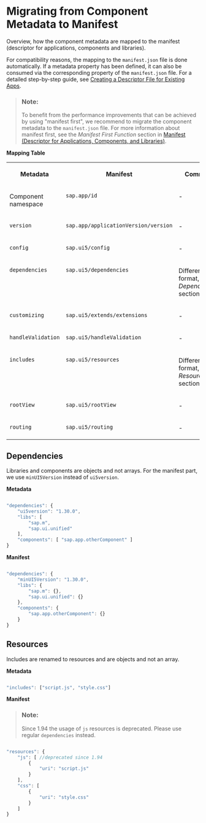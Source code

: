 <!-- loioe282db2865e94f69972c407469b801e9 -->

# Migrating from Component Metadata to Manifest

Overview, how the component metadata are mapped to the manifest \(descriptor for applications, components and libraries\).

For compatibility reasons, the mapping to the `manifest.json` file is done automatically. If a metadata property has been defined, it can also be consumed via the corresponding property of the `manifest.json` file. For a detailed step-by-step guide, see [Creating a Descriptor File for Existing Apps](creating-a-descriptor-file-for-existing-apps-3a9baba.md).

> ### Note:  
> To benefit from the performance improvements that can be achieved by using "manifest first", we recommend to migrate the component metadata to the `manifest.json` file. For more information about manifest first, see the *Manifest First Function* section in [Manifest \(Descriptor for Applications, Components, and Libraries\)](manifest-descriptor-for-applications-components-and-libraries-be0cf40.md).

**Mapping Table**


<table>
<tr>
<th valign="top">

Metadata

</th>
<th valign="top">

Manifest

</th>
<th valign="top">

Comment

</th>
</tr>
<tr>
<td valign="top">

Component namespace

</td>
<td valign="top">

`sap.app/id` 

</td>
<td valign="top">

\-

</td>
</tr>
<tr>
<td valign="top">

`version` 

</td>
<td valign="top">

`sap.app/applicationVersion/version` 

</td>
<td valign="top">

\-

</td>
</tr>
<tr>
<td valign="top">

`config` 

</td>
<td valign="top">

`sap.ui5/config` 

</td>
<td valign="top">

\-

</td>
</tr>
<tr>
<td valign="top">

`dependencies` 

</td>
<td valign="top">

`sap.ui5/dependencies` 

</td>
<td valign="top">

Different format, see *Dependencies* section below

</td>
</tr>
<tr>
<td valign="top">

`customizing` 

</td>
<td valign="top">

`sap.ui5/extends/extensions` 

</td>
<td valign="top">

\-

</td>
</tr>
<tr>
<td valign="top">

`handleValidation` 

</td>
<td valign="top">

`sap.ui5/handleValidation` 

</td>
<td valign="top">

\-

</td>
</tr>
<tr>
<td valign="top">

`includes` 

</td>
<td valign="top">

`sap.ui5/resources` 

</td>
<td valign="top">

Different format, see *Resources* section below

</td>
</tr>
<tr>
<td valign="top">

`rootView` 

</td>
<td valign="top">

`sap.ui5/rootView` 

</td>
<td valign="top">

\-

</td>
</tr>
<tr>
<td valign="top">

`routing` 

</td>
<td valign="top">

`sap.ui5/routing` 

</td>
<td valign="top">

\-

</td>
</tr>
</table>



## Dependencies

Libraries and components are objects and not arrays. For the manifest part, we use `minUI5Version` instead of `ui5version`.

**Metadata** 

```js

"dependencies": {
    "ui5version": "1.30.0",
    "libs": [
        "sap.m",
        "sap.ui.unified"
    ],
    "components": [ "sap.app.otherComponent" ]
}
```

**Manifest**

```js

"dependencies": {
    "minUI5Version": "1.30.0",
    "libs": {
        "sap.m": {},
        "sap.ui.unified": {}
    },
    "components": {
        "sap.app.otherComponent": {}
    }
}
```



## Resources

Includes are renamed to resources and are objects and not an array.

**Metadata**

```js

"includes": ["script.js", "style.css"]
```

**Manifest**

> ### Note:  
> Since 1.94 the usage of `js` resources is deprecated. Please use regular `dependencies` instead.

```js

"resources": {
    "js": [ //deprecated since 1.94
        {
            "uri": "script.js"
        }
    ],
    "css": [
        {
            "uri": "style.css"
        }
    ]
}
```


